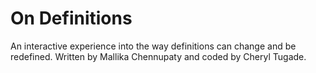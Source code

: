 # On Definitions
An interactive experience into the way definitions can change and be redefined. Written by Mallika Chennupaty and coded by Cheryl Tugade.
